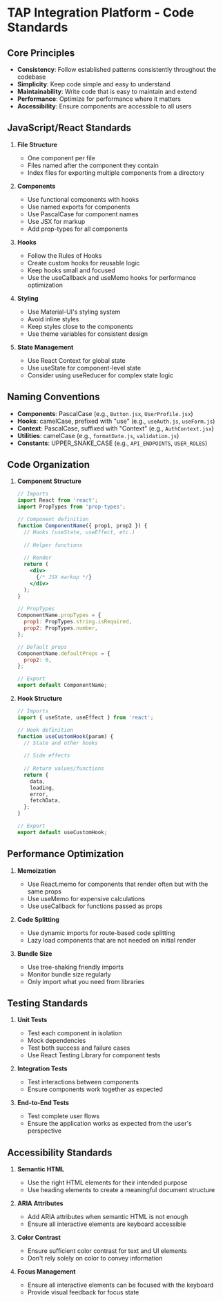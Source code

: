 # TAP Integration Platform - Code Standards

## Core Principles
- **Consistency**: Follow established patterns consistently throughout the codebase
- **Simplicity**: Keep code simple and easy to understand
- **Maintainability**: Write code that is easy to maintain and extend
- **Performance**: Optimize for performance where it matters
- **Accessibility**: Ensure components are accessible to all users

## JavaScript/React Standards
1. **File Structure**
   - One component per file
   - Files named after the component they contain
   - Index files for exporting multiple components from a directory
   
2. **Components**
   - Use functional components with hooks
   - Use named exports for components
   - Use PascalCase for component names
   - Use JSX for markup
   - Add prop-types for all components

3. **Hooks**
   - Follow the Rules of Hooks
   - Create custom hooks for reusable logic
   - Keep hooks small and focused
   - Use the useCallback and useMemo hooks for performance optimization

4. **Styling**
   - Use Material-UI's styling system
   - Avoid inline styles
   - Keep styles close to the components
   - Use theme variables for consistent design

5. **State Management**
   - Use React Context for global state
   - Use useState for component-level state
   - Consider using useReducer for complex state logic

## Naming Conventions
- **Components**: PascalCase (e.g., `Button.jsx`, `UserProfile.jsx`)
- **Hooks**: camelCase, prefixed with "use" (e.g., `useAuth.js`, `useForm.js`)
- **Context**: PascalCase, suffixed with "Context" (e.g., `AuthContext.jsx`)
- **Utilities**: camelCase (e.g., `formatDate.js`, `validation.js`)
- **Constants**: UPPER_SNAKE_CASE (e.g., `API_ENDPOINTS`, `USER_ROLES`)

## Code Organization
1. **Component Structure**
   ```jsx
   // Imports
   import React from 'react';
   import PropTypes from 'prop-types';
   
   // Component definition
   function ComponentName({ prop1, prop2 }) {
     // Hooks (useState, useEffect, etc.)
     
     // Helper functions
     
     // Render
     return (
       <div>
         {/* JSX markup */}
       </div>
     );
   }
   
   // PropTypes
   ComponentName.propTypes = {
     prop1: PropTypes.string.isRequired,
     prop2: PropTypes.number,
   };
   
   // Default props
   ComponentName.defaultProps = {
     prop2: 0,
   };
   
   // Export
   export default ComponentName;
   ```

2. **Hook Structure**
   ```jsx
   // Imports
   import { useState, useEffect } from 'react';
   
   // Hook definition
   function useCustomHook(param) {
     // State and other hooks
     
     // Side effects
     
     // Return values/functions
     return {
       data,
       loading,
       error,
       fetchData,
     };
   }
   
   // Export
   export default useCustomHook;
   ```

## Performance Optimization
1. **Memoization**
   - Use React.memo for components that render often but with the same props
   - Use useMemo for expensive calculations
   - Use useCallback for functions passed as props

2. **Code Splitting**
   - Use dynamic imports for route-based code splitting
   - Lazy load components that are not needed on initial render

3. **Bundle Size**
   - Use tree-shaking friendly imports
   - Monitor bundle size regularly
   - Only import what you need from libraries

## Testing Standards
1. **Unit Tests**
   - Test each component in isolation
   - Mock dependencies
   - Test both success and failure cases
   - Use React Testing Library for component tests

2. **Integration Tests**
   - Test interactions between components
   - Ensure components work together as expected

3. **End-to-End Tests**
   - Test complete user flows
   - Ensure the application works as expected from the user's perspective

## Accessibility Standards
1. **Semantic HTML**
   - Use the right HTML elements for their intended purpose
   - Use heading elements to create a meaningful document structure

2. **ARIA Attributes**
   - Add ARIA attributes when semantic HTML is not enough
   - Ensure all interactive elements are keyboard accessible

3. **Color Contrast**
   - Ensure sufficient color contrast for text and UI elements
   - Don't rely solely on color to convey information

4. **Focus Management**
   - Ensure all interactive elements can be focused with the keyboard
   - Provide visual feedback for focus state